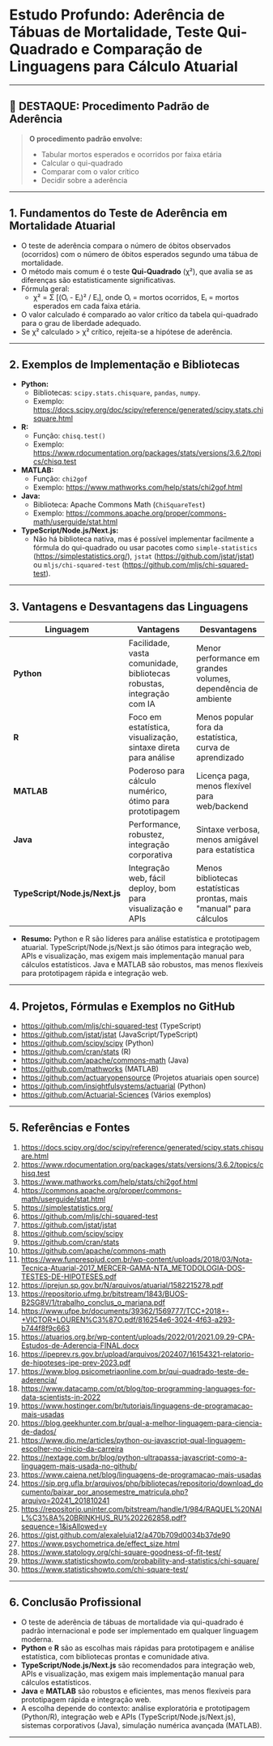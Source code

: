 # Estudo Profundo: Aderência de Tábuas de Mortalidade, Teste Qui-Quadrado e Comparação de Linguagens para Cálculo Atuarial

---

## 🚩 **DESTAQUE: Procedimento Padrão de Aderência**

> **O procedimento padrão envolve:**
> - Tabular mortos esperados e ocorridos por faixa etária
> - Calcular o qui-quadrado
> - Comparar com o valor crítico
> - Decidir sobre a aderência

---

## 1. Fundamentos do Teste de Aderência em Mortalidade Atuarial

- O teste de aderência compara o número de óbitos observados (ocorridos) com o número de óbitos esperados segundo uma tábua de mortalidade.
- O método mais comum é o teste **Qui-Quadrado** (χ²), que avalia se as diferenças são estatisticamente significativas.
- Fórmula geral:
  - χ² = Σ [(Oᵢ - Eᵢ)² / Eᵢ], onde Oᵢ = mortos ocorridos, Eᵢ = mortos esperados em cada faixa etária.
- O valor calculado é comparado ao valor crítico da tabela qui-quadrado para o grau de liberdade adequado.
- Se χ² calculado > χ² crítico, rejeita-se a hipótese de aderência.

---

## 2. Exemplos de Implementação e Bibliotecas

- **Python:**
  - Bibliotecas: `scipy.stats.chisquare`, `pandas`, `numpy`.
  - Exemplo: https://docs.scipy.org/doc/scipy/reference/generated/scipy.stats.chisquare.html
- **R:**
  - Função: `chisq.test()`
  - Exemplo: https://www.rdocumentation.org/packages/stats/versions/3.6.2/topics/chisq.test
- **MATLAB:**
  - Função: `chi2gof`
  - Exemplo: https://www.mathworks.com/help/stats/chi2gof.html
- **Java:**
  - Biblioteca: Apache Commons Math (`ChiSquareTest`)
  - Exemplo: https://commons.apache.org/proper/commons-math/userguide/stat.html
- **TypeScript/Node.js/Next.js:**
  - Não há biblioteca nativa, mas é possível implementar facilmente a fórmula do qui-quadrado ou usar pacotes como `simple-statistics` (https://simplestatistics.org/), `jstat` (https://github.com/jstat/jstat) ou `mljs/chi-squared-test` (https://github.com/mljs/chi-squared-test).

---

## 3. Vantagens e Desvantagens das Linguagens

| Linguagem         | Vantagens                                                                 | Desvantagens                                                        |
|-------------------|---------------------------------------------------------------------------|---------------------------------------------------------------------|
| **Python**        | Facilidade, vasta comunidade, bibliotecas robustas, integração com IA     | Menor performance em grandes volumes, dependência de ambiente        |
| **R**             | Foco em estatística, visualização, sintaxe direta para análise             | Menos popular fora da estatística, curva de aprendizado              |
| **MATLAB**        | Poderoso para cálculo numérico, ótimo para prototipagem                   | Licença paga, menos flexível para web/backend                        |
| **Java**          | Performance, robustez, integração corporativa                             | Sintaxe verbosa, menos amigável para estatística                     |
| **TypeScript/Node.js/Next.js** | Integração web, fácil deploy, bom para visualização e APIs         | Menos bibliotecas estatísticas prontas, mais "manual" para cálculos  |

- **Resumo:** Python e R são líderes para análise estatística e prototipagem atuarial. TypeScript/Node.js/Next.js são ótimos para integração web, APIs e visualização, mas exigem mais implementação manual para cálculos estatísticos. Java e MATLAB são robustos, mas menos flexíveis para prototipagem rápida e integração web.

---

## 4. Projetos, Fórmulas e Exemplos no GitHub

- https://github.com/mljs/chi-squared-test (TypeScript)
- https://github.com/jstat/jstat (JavaScript/TypeScript)
- https://github.com/scipy/scipy (Python)
- https://github.com/cran/stats (R)
- https://github.com/apache/commons-math (Java)
- https://github.com/mathworks (MATLAB)
- https://github.com/actuaryopensource (Projetos atuariais open source)
- https://github.com/insightfulsystems/actuarial (Python)
- https://github.com/Actuarial-Sciences (Vários exemplos)

---

## 5. Referências e Fontes

1. https://docs.scipy.org/doc/scipy/reference/generated/scipy.stats.chisquare.html
2. https://www.rdocumentation.org/packages/stats/versions/3.6.2/topics/chisq.test
3. https://www.mathworks.com/help/stats/chi2gof.html
4. https://commons.apache.org/proper/commons-math/userguide/stat.html
5. https://simplestatistics.org/
6. https://github.com/mljs/chi-squared-test
7. https://github.com/jstat/jstat
8. https://github.com/scipy/scipy
9. https://github.com/cran/stats
10. https://github.com/apache/commons-math
11. https://www.funprespjud.com.br/wp-content/uploads/2018/03/Nota-Tecnica-Atuarial-2017_MERCER-GAMA-NTA_METODOLOGIA-DOS-TESTES-DE-HIPOTESES.pdf
12. https://iprejun.sp.gov.br/N/arquivos/atuarial/1582215278.pdf
13. https://repositorio.ufmg.br/bitstream/1843/BUOS-B2SG8V/1/trabalho_conclus_o_mariana.pdf
14. https://www.ufpe.br/documents/39362/1569777/TCC+2018+-+VICTOR+LOUREN%C3%87O.pdf/816254e6-3024-4f63-a293-b744f8f9c663
15. https://atuarios.org.br/wp-content/uploads/2022/01/2021.09.29-CPA-Estudos-de-Aderencia-FINAL.docx
16. https://ipeprev.rs.gov.br/upload/arquivos/202407/16154321-relatorio-de-hipoteses-ipe-prev-2023.pdf
17. https://www.blog.psicometriaonline.com.br/qui-quadrado-teste-de-aderencia/
18. https://www.datacamp.com/pt/blog/top-programming-languages-for-data-scientists-in-2022
19. https://www.hostinger.com/br/tutoriais/linguagens-de-programacao-mais-usadas
20. https://blog.geekhunter.com.br/qual-a-melhor-linguagem-para-ciencia-de-dados/
21. https://www.dio.me/articles/python-ou-javascript-qual-linguagem-escolher-no-inicio-da-carreira
22. https://nextage.com.br/blog/python-ultrapassa-javascript-como-a-linguagem-mais-usada-no-github/
23. https://www.caiena.net/blog/linguagens-de-programacao-mais-usadas
24. https://sip.prg.ufla.br/arquivos/php/bibliotecas/repositorio/download_documento/baixar_por_anosemestre_matricula.php?arquivo=20241_201810241
25. https://repositorio.uninter.com/bitstream/handle/1/984/RAQUEL%20NAIL%C3%8A%20BRINKHUS_RU%202262858.pdf?sequence=1&isAllowed=y
26. https://gist.github.com/alexaleluia12/a470b709d0034b37de90
27. https://www.psychometrica.de/effect_size.html
28. https://www.statology.org/chi-square-goodness-of-fit-test/
29. https://www.statisticshowto.com/probability-and-statistics/chi-square/
30. https://www.statisticshowto.com/chi-square-test/

---

## 6. Conclusão Profissional

- O teste de aderência de tábuas de mortalidade via qui-quadrado é padrão internacional e pode ser implementado em qualquer linguagem moderna.
- **Python** e **R** são as escolhas mais rápidas para prototipagem e análise estatística, com bibliotecas prontas e comunidade ativa.
- **TypeScript/Node.js/Next.js** são recomendados para integração web, APIs e visualização, mas exigem mais implementação manual para cálculos estatísticos.
- **Java** e **MATLAB** são robustos e eficientes, mas menos flexíveis para prototipagem rápida e integração web.
- A escolha depende do contexto: análise exploratória e prototipagem (Python/R), integração web e APIs (TypeScript/Node.js/Next.js), sistemas corporativos (Java), simulação numérica avançada (MATLAB).

---
